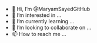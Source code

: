 - 👋 Hi, I’m @MaryamSayedGitHub
- 👀 I’m interested in ...
- 🌱 I’m currently learning ...
- 💞️ I’m looking to collaborate on ...
- 📫 How to reach me ...

<!---
MaryamSayedGitHub/MaryamSayedGitHub is a ✨ special ✨ repository because its `README.md` (this file) appears on your GitHub profile.
You can click the Preview link to take a look at your changes.
<img src="https://github.com/username/repository/blob/master/images/image-name.png" alt="Image Description">
--->

